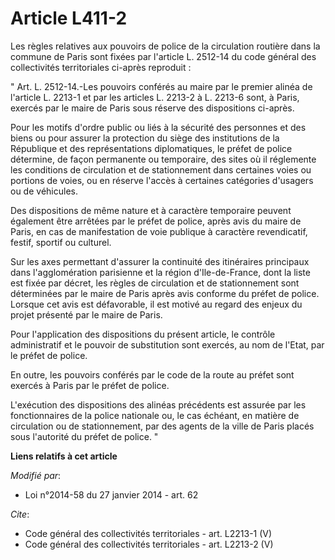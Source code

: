 # Article L411-2

Les règles relatives aux pouvoirs de police de la circulation routière dans la commune de Paris sont fixées par l'article L.
2512-14 du code général des collectivités territoriales ci-après reproduit : 

" Art. L. 2512-14.-Les pouvoirs conférés au maire par le premier alinéa de l'article L. 2213-1 et par les articles L. 2213-2
à L. 2213-6 sont, à Paris, exercés par le maire de Paris sous réserve des dispositions ci-après. 

Pour les motifs d'ordre public ou liés à la sécurité des personnes et des biens ou pour assurer la protection du siège des
institutions de la République et des représentations diplomatiques, le préfet de police détermine, de façon permanente ou
temporaire, des sites où il réglemente les conditions de circulation et de stationnement dans certaines voies ou portions de
voies, ou en réserve l'accès à certaines catégories d'usagers ou de véhicules. 

Des dispositions de même nature et à caractère temporaire peuvent également être arrêtées par le préfet de police, après avis
du maire de Paris, en cas de manifestation de voie publique à caractère revendicatif, festif, sportif ou culturel. 

Sur les axes permettant d'assurer la continuité des itinéraires principaux dans l'agglomération parisienne et la région
d'Ile-de-France, dont la liste est fixée par décret, les règles de circulation et de stationnement sont déterminées par le
maire de Paris après avis conforme du préfet de police. Lorsque cet avis est défavorable, il est motivé au regard des enjeux
du projet présenté par le maire de Paris. 

Pour l'application des dispositions du présent article, le contrôle administratif et le pouvoir de substitution sont exercés,
au nom de l'Etat, par le préfet de police. 

En outre, les pouvoirs conférés par le code de la route au préfet sont exercés à Paris par le préfet de police. 

L'exécution des dispositions des alinéas précédents est assurée par les fonctionnaires de la police nationale ou, le cas
échéant, en matière de circulation ou de stationnement, par des agents de la ville de Paris placés sous l'autorité du préfet
de police. "

**Liens relatifs à cet article**

_Modifié par_:

  - Loi n°2014-58 du 27 janvier 2014 - art. 62

_Cite_:

  - Code général des collectivités territoriales - art. L2213-1 (V)
  - Code général des collectivités territoriales - art. L2213-2 (V)
